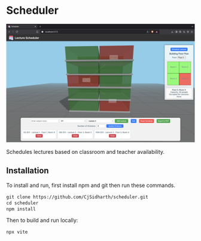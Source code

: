 # Scheduler
![alt text](https://github.com/CjSidharth/scheduler/blob/main/public/assets/Building.png?raw=true)

Schedules lectures based on classroom and teacher availability.

## Installation
To install and run, first install npm and git then run these commands.
```
git clone https://github.com/CjSidharth/scheduler.git
cd scheduler
npm install
```
Then to build and run locally:
```
npx vite
```
